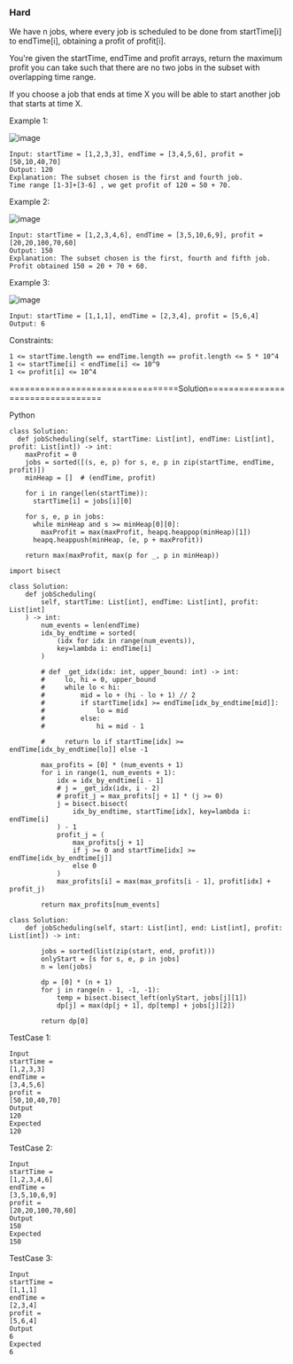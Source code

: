 ### Hard

We have n jobs, where every job is scheduled to be done from startTime[i] to endTime[i], obtaining a profit of profit[i].

You're given the startTime, endTime and profit arrays, return the maximum profit you can take such that there are no two jobs in the subset with overlapping time range.

If you choose a job that ends at time X you will be able to start another job that starts at time X.

 

Example 1:

![image](https://github.com/Pughal/leetcode_solutions/assets/22728867/59beb78e-1136-4231-9eb9-cf3e8b9b3514)

```
Input: startTime = [1,2,3,3], endTime = [3,4,5,6], profit = [50,10,40,70]
Output: 120
Explanation: The subset chosen is the first and fourth job. 
Time range [1-3]+[3-6] , we get profit of 120 = 50 + 70.
```

Example 2:

![image](https://github.com/Pughal/leetcode_solutions/assets/22728867/cc3fd56c-5cf5-4e47-81fd-9217db2e33ec)

```
Input: startTime = [1,2,3,4,6], endTime = [3,5,10,6,9], profit = [20,20,100,70,60]
Output: 150
Explanation: The subset chosen is the first, fourth and fifth job. 
Profit obtained 150 = 20 + 70 + 60.
```

Example 3:

![image](https://github.com/Pughal/leetcode_solutions/assets/22728867/ba4246c9-ff3c-47ee-8d4e-25595e59b70e)

```
Input: startTime = [1,1,1], endTime = [2,3,4], profit = [5,6,4]
Output: 6
``` 

Constraints:
```
1 <= startTime.length == endTime.length == profit.length <= 5 * 10^4
1 <= startTime[i] < endTime[i] <= 10^9
1 <= profit[i] <= 10^4
```



=================================Solution=================================

Python

```
class Solution:
  def jobScheduling(self, startTime: List[int], endTime: List[int], profit: List[int]) -> int:
    maxProfit = 0
    jobs = sorted([(s, e, p) for s, e, p in zip(startTime, endTime, profit)])
    minHeap = []  # (endTime, profit)

    for i in range(len(startTime)):
      startTime[i] = jobs[i][0]

    for s, e, p in jobs:
      while minHeap and s >= minHeap[0][0]:
        maxProfit = max(maxProfit, heapq.heappop(minHeap)[1])
      heapq.heappush(minHeap, (e, p + maxProfit))

    return max(maxProfit, max(p for _, p in minHeap))
```

```
import bisect

class Solution:
    def jobScheduling(
        self, startTime: List[int], endTime: List[int], profit: List[int]
    ) -> int:
        num_events = len(endTime)
        idx_by_endtime = sorted(
            (idx for idx in range(num_events)),
            key=lambda i: endTime[i]
        )

        # def _get_idx(idx: int, upper_bound: int) -> int:
        #     lo, hi = 0, upper_bound
        #     while lo < hi:
        #         mid = lo + (hi - lo + 1) // 2
        #         if startTime[idx] >= endTime[idx_by_endtime[mid]]:
        #             lo = mid
        #         else:
        #             hi = mid - 1
            
        #     return lo if startTime[idx] >= endTime[idx_by_endtime[lo]] else -1

        max_profits = [0] * (num_events + 1)
        for i in range(1, num_events + 1):
            idx = idx_by_endtime[i - 1]
            # j = _get_idx(idx, i - 2)
            # profit_j = max_profits[j + 1] * (j >= 0)
            j = bisect.bisect(
                idx_by_endtime, startTime[idx], key=lambda i: endTime[i]
            ) - 1
            profit_j = (
                max_profits[j + 1]
                if j >= 0 and startTime[idx] >= endTime[idx_by_endtime[j]]
                else 0
            )
            max_profits[i] = max(max_profits[i - 1], profit[idx] + profit_j)
        
        return max_profits[num_events]
```

```
class Solution:
    def jobScheduling(self, start: List[int], end: List[int], profit: List[int]) -> int:

        jobs = sorted(list(zip(start, end, profit)))
        onlyStart = [s for s, e, p in jobs]
        n = len(jobs)

        dp = [0] * (n + 1)
        for j in range(n - 1, -1, -1):
            temp = bisect.bisect_left(onlyStart, jobs[j][1])
            dp[j] = max(dp[j + 1], dp[temp] + jobs[j][2])

        return dp[0]
```

TestCase 1:
```
Input
startTime =
[1,2,3,3]
endTime =
[3,4,5,6]
profit =
[50,10,40,70]
Output
120
Expected
120
```

TestCase 2:
```
Input
startTime =
[1,2,3,4,6]
endTime =
[3,5,10,6,9]
profit =
[20,20,100,70,60]
Output
150
Expected
150
```

TestCase 3:
```
Input
startTime =
[1,1,1]
endTime =
[2,3,4]
profit =
[5,6,4]
Output
6
Expected
6
```

